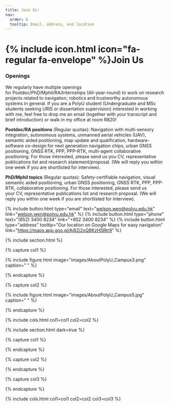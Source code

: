 ```yaml
---
title: Join Us!
nav:
  order: 6
  tooltip: Email, address, and location
---
```


# {% include icon.html icon="fa-regular fa-envelope" %}Join Us

<!-- Add content here.  -->
### Openings

We regularly have multiple openings for Postdoc/PhD/Mphil/RA/Internships (All-year-round) to work on research projects related to navigation, robotics and trustworthy autonomous systems in general. If you are a PolyU student (Undergraduate and MSc students seeking URIS or dissertation supervision) interested in working with me, feel free to drop me an email (together with your transcript and brief introduction) or walk in my office at room R820!

**Postdoc/RA positions** (Regular quotas): Navigation with multi-sensory integration, autonomous systems, unmanned aerial vehicles (UAV), semantic aided positioning, map update and qualification, hardware-software co-design for next generation navigation chips, urban GNSS positioning, GNSS RTK, PPP, PPP-RTK, multi-agent collaborative positioning. For those interested, please send us you CV, representative publications list and research statement/proposal. (We will reply you within one week if you are shortlisted for interview).

**PhD/Mphil topics** (Regular quotas): Safety-certifiable navigation, visual semantic aided positioning, urban GNSS positioning, GNSS RTK, PPP, PPP-RTK, collaborative positioning. For those interested, please send us your CV, representative publications list and research proposal. (We will reply you within one week if you are shortlisted for interview).

{%
  include button.html
  type="email"
  text="welson.wen@polyu.edu.hk"
  link="welson.wen@polyu.edu.hk"
%}
{%
  include button.html
  type="phone"
  text="(852) 3400 8234"
  link="+852 3400 8234"
%}
{%
  include button.html
  type="address"
  tooltip="Our location on Google Maps for easy navigation"
  link="https://maps.app.goo.gl/Aj8Zj2xQ8KzHSRtr9"
%}

{% include section.html %}

{% capture col1 %}

{%
  include figure.html
  image="images/AboutPolyU_Campus3.png"
  caption=" "
%}

{% endcapture %}

{% capture col2 %}

{%
  include figure.html
  image="images/AboutPolyU_Campus5.jpg"
  caption=" "
%}

{% endcapture %}

{% include cols.html col1=col1 col2=col2 %}

{% include section.html dark=true %}

{% capture col1 %}

{% endcapture %}

{% capture col2 %}

{% endcapture %}

{% capture col3 %}

{% endcapture %}

{% include cols.html col1=col1 col2=col2 col3=col3 %}
